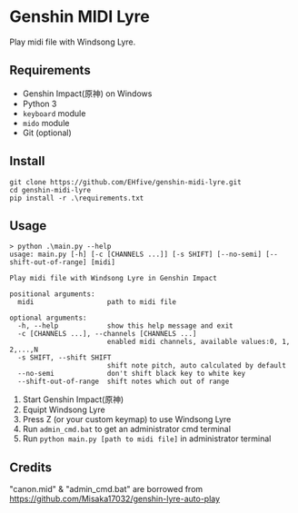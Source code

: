 # Genshin MIDI Lyre
Play midi file with Windsong Lyre.

## Requirements

* Genshin Impact(原神) on Windows
* Python 3
* `keyboard` module
* `mido` module
* Git (optional)

## Install

```
git clone https://github.com/EHfive/genshin-midi-lyre.git
cd genshin-midi-lyre
pip install -r .\requirements.txt
```

## Usage

```
> python .\main.py --help
usage: main.py [-h] [-c [CHANNELS ...]] [-s SHIFT] [--no-semi] [--shift-out-of-range] [midi]

Play midi file with Windsong Lyre in Genshin Impact

positional arguments:
  midi                  path to midi file

optional arguments:
  -h, --help            show this help message and exit
  -c [CHANNELS ...], --channels [CHANNELS ...]
                        enabled midi channels, available values:0, 1, 2,...,N
  -s SHIFT, --shift SHIFT
                        shift note pitch, auto calculated by default
  --no-semi             don't shift black key to white key
  --shift-out-of-range  shift notes which out of range
```

1. Start Genshin Impact(原神)
2. Equipt Windsong Lyre
3. Press Z (or your custom keymap) to use Windsong Lyre
4. Run `admin_cmd.bat` to get an administrator cmd terminal
5. Run `python main.py [path to midi file]` in administrator terminal

## Credits

"canon.mid" & "admin_cmd.bat" are borrowed from https://github.com/Misaka17032/genshin-lyre-auto-play
